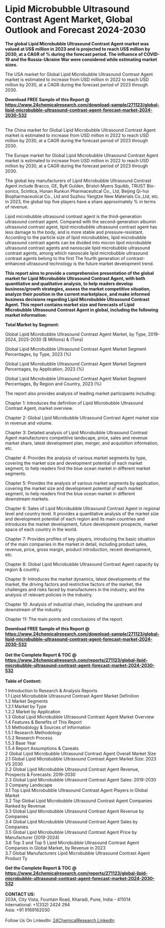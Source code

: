 <h1>Lipid Microbubble Ultrasound Contrast Agent Market, Global Outlook and Forecast 2024-2030</h1><p><strong>The global Lipid Microbubble Ultrasound Contrast Agent market was valued at US$ million in 2023 and is projected to reach US$ million by 2030, at a CAGR of % during the forecast period. The influence of COVID-19 and the Russia-Ukraine War were considered while estimating market sizes.</strong></p><p>
</p><p>The USA market for Global Lipid Microbubble Ultrasound Contrast Agent market is estimated to increase from USD million in 2022 to reach USD million by 2030, at a CAGR during the forecast period of 2023 through 2030.</p><div><b>Download FREE Sample of this Report @ 
            <a href="https://www.24chemicalresearch.com/download-sample/271123/global-lipid-microbubble-ultrasound-contrast-agent-forecast-market-2024-2030-532">
            https://www.24chemicalresearch.com/download-sample/271123/global-lipid-microbubble-ultrasound-contrast-agent-forecast-market-2024-2030-532</a></b></div><br><p>
</p><p>The China market for Global Lipid Microbubble Ultrasound Contrast Agent market is estimated to increase from USD million in 2022 to reach USD million by 2030, at a CAGR during the forecast period of 2023 through 2030.</p><p>
</p><p>The Europe market for Global Lipid Microbubble Ultrasound Contrast Agent market is estimated to increase from USD million in 2022 to reach USD million by 2030, at a CAGR during the forecast period of 2023 through 2030.</p><p>
</p><p>The global key manufacturers of Lipid Microbubble Ultrasound Contrast Agent include Bracco, GE, ByK Gulden, Bristol-Myers Squibb, TRUST Bio-sonics, Scintica, Hunan Runkun Pharmaceutical Co., Ltd, Beijing Qi-hui Biopharmaceutical Co., Ltd and Suzhou Yangtze New Materials Co.,Ltd, etc. in 2023, the global top five players have a share approximately % in terms of revenue.</p><p>
Lipid microbubble ultrasound contrast agent is the third-generation ultrasound contrast agent. Compared with the second-generation albumin ultrasound contrast agent, lipid microbubble ultrasound contrast agent has less damage to the body, and is more stable and pressure-resistant. According to the particle size of lipid microbubbles, lipid microbubble ultrasound contrast agents can be divided into micron lipid microbubble ultrasound contrast agents and nanoscale lipid microbubble ultrasound contrast agents, among which nanoscale lipid microbubble ultrasound contrast agents belong to the first The fourth generation of contrast-enhanced ultrasound technology is the future market development trend.</p><p>
<strong>This report aims to provide a comprehensive presentation of the global market for Lipid Microbubble Ultrasound Contrast Agent, with both quantitative and qualitative analysis, to help readers develop business/growth strategies, assess the market competitive situation, analyze their position in the current marketplace, and make informed business decisions regarding Lipid Microbubble Ultrasound Contrast Agent. This report contains market size and forecasts of Lipid Microbubble Ultrasound Contrast Agent in global, including the following market information:</strong></p><p>
</p><p>
<strong>Total Market by Segment:</strong></p><p>
Global Lipid Microbubble Ultrasound Contrast Agent Market, by Type, 2019-2024, 2025-2030 ($ Millions) &amp; (Tons)</p><p>
Global Lipid Microbubble Ultrasound Contrast Agent Market Segment Percentages, by Type, 2023 (%)</p><p>
</p><p>
Global Lipid Microbubble Ultrasound Contrast Agent Market Segment Percentages, by Application, 2023 (%)</p><p>
</p><p>
Global Lipid Microbubble Ultrasound Contrast Agent Market Segment Percentages, By Region and Country, 2023 (%)</p><p>
</p><p>
The report also provides analysis of leading market participants including:</p><p>
</p><p>
</p><p>
Chapter 1: Introduces the definition of Lipid Microbubble Ultrasound Contrast Agent, market overview.</p><p>
Chapter 2: Global Lipid Microbubble Ultrasound Contrast Agent market size in revenue and volume.</p><p>
Chapter 3: Detailed analysis of Lipid Microbubble Ultrasound Contrast Agent manufacturers competitive landscape, price, sales and revenue market share, latest development plan, merger, and acquisition information, etc.</p><p>
Chapter 4: Provides the analysis of various market segments by type, covering the market size and development potential of each market segment, to help readers find the blue ocean market in different market segments.</p><p>
Chapter 5: Provides the analysis of various market segments by application, covering the market size and development potential of each market segment, to help readers find the blue ocean market in different downstream markets.</p><p>
Chapter 6: Sales of Lipid Microbubble Ultrasound Contrast Agent in regional level and country level. It provides a quantitative analysis of the market size and development potential of each region and its main countries and introduces the market development, future development prospects, market space of each country in the world.</p><p>
Chapter 7: Provides profiles of key players, introducing the basic situation of the main companies in the market in detail, including product sales, revenue, price, gross margin, product introduction, recent development, etc.</p><p>
Chapter 8: Global Lipid Microbubble Ultrasound Contrast Agent capacity by region &amp; country.</p><p>
Chapter 9: Introduces the market dynamics, latest developments of the market, the driving factors and restrictive factors of the market, the challenges and risks faced by manufacturers in the industry, and the analysis of relevant policies in the industry.</p><p>
Chapter 10: Analysis of industrial chain, including the upstream and downstream of the industry.</p><p>
Chapter 11: The main points and conclusions of the report.</p><div><b>Download FREE Sample of this Report @ 
            <a href="https://www.24chemicalresearch.com/download-sample/271123/global-lipid-microbubble-ultrasound-contrast-agent-forecast-market-2024-2030-532">
            https://www.24chemicalresearch.com/download-sample/271123/global-lipid-microbubble-ultrasound-contrast-agent-forecast-market-2024-2030-532</a></b></div><br><div><b>Get the Complete Report & TOC @ 
            <a href="https://www.24chemicalresearch.com/reports/271123/global-lipid-microbubble-ultrasound-contrast-agent-forecast-market-2024-2030-532">
            https://www.24chemicalresearch.com/reports/271123/global-lipid-microbubble-ultrasound-contrast-agent-forecast-market-2024-2030-532</a></b></div><br>
            <b>Table of Content:</b><p>1 Introduction to Research & Analysis Reports<br />
    1.1 Lipid Microbubble Ultrasound Contrast Agent Market Definition<br />
    1.2 Market Segments<br />
        1.2.1 Market by Type<br />
        1.2.2 Market by Application<br />
    1.3 Global Lipid Microbubble Ultrasound Contrast Agent Market Overview<br />
    1.4 Features & Benefits of This Report<br />
    1.5 Methodology & Sources of Information<br />
        1.5.1 Research Methodology<br />
        1.5.2 Research Process<br />
        1.5.3 Base Year<br />
        1.5.4 Report Assumptions & Caveats<br />
2 Global Lipid Microbubble Ultrasound Contrast Agent Overall Market Size<br />
    2.1 Global Lipid Microbubble Ultrasound Contrast Agent Market Size: 2023 VS 2030<br />
    2.2 Global Lipid Microbubble Ultrasound Contrast Agent Revenue, Prospects & Forecasts: 2019-2030<br />
    2.3 Global Lipid Microbubble Ultrasound Contrast Agent Sales: 2019-2030<br />
3 Company Landscape<br />
    3.1 Top Lipid Microbubble Ultrasound Contrast Agent Players in Global Market<br />
    3.2 Top Global Lipid Microbubble Ultrasound Contrast Agent Companies Ranked by Revenue<br />
    3.3 Global Lipid Microbubble Ultrasound Contrast Agent Revenue by Companies<br />
    3.4 Global Lipid Microbubble Ultrasound Contrast Agent Sales by Companies<br />
    3.5 Global Lipid Microbubble Ultrasound Contrast Agent Price by Manufacturer (2019-2024)<br />
    3.6 Top 3 and Top 5 Lipid Microbubble Ultrasound Contrast Agent Companies in Global Market, by Revenue in 2023<br />
    3.7 Global Manufacturers Lipid Microbubble Ultrasound Contrast Agent Product Ty</p><div><b>Get the Complete Report & TOC @ 
            <a href="https://www.24chemicalresearch.com/reports/271123/global-lipid-microbubble-ultrasound-contrast-agent-forecast-market-2024-2030-532">
            https://www.24chemicalresearch.com/reports/271123/global-lipid-microbubble-ultrasound-contrast-agent-forecast-market-2024-2030-532</a></b></div><br><b>CONTACT US:</b><br>
            203A, City Vista, Fountain Road, Kharadi, Pune, India - 411014<br>
            International: +1(332) 2424 294<br>
            Asia: +91 9169162030 <br><br>
            Follow Us On LinkedIn: <a href="https://www.linkedin.com/company/24chemicalresearch/">24ChemicalResearch LinkedIn</a>
